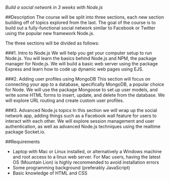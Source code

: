 _Build a social network in 3 weeks with Node.js_

##Description
The course will be split into three sections, each new section building off of topics explored from the last. The goal of the course is to build out a fully-functional social network similar to Facebook or Twitter using the popular new framework Node.js.

The three sections will be divided as follows:

###1. Intro to Node.js
We will help you get your computer setup to run Node.js. You will learn the basics behind Node.js and NPM, the package manager for Node.js. We will build a basic web server using the package Express and learn how to code up dynamic web pages using EJS.

###2. Adding user profiles using MongoDB
This section will focus on connecting your app to a database, specifically MongoDB, a popular choice for Node. We will use the package Mongoose to set up user models, and write some HTML forms to insert, update, and delete from the database. We will explore URL routing and create custom user profiles.

###3. Advanced Node.js topics
In this section we will wrap up the social network app, adding things such as a Facebook wall feature for users to interact with each other. We will explore session management and user authentication, as well as advanced Node.js techniques using the realtime package Socket.io.


##Requirements
* Laptop with Mac or Linux installed, or alternatively a Windows machine and root access to a linux web server. For Mac users, having the latest OS (Mountain Lion) is highly recommended to avoid installation errors
* Some programming background (preferably JavaScript)
* Basic knowledge of HTML and CSS
